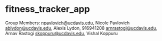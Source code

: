 # fitness_tracker_app

Group Members:
npavlovich@ucdavis.edu, Nicole Pavlovich
ablydon@ucdavis.edu, Alexis Lydon, 916941208
arnrastogi@ucdavis.edu, Arnav Rastogi
skoppuru@ucdavis.edu, Vishal Koppuru

